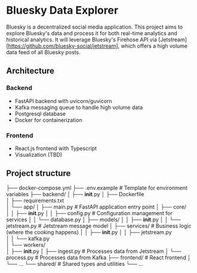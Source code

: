 # Bluesky Data Explorer
Bluesky is a decentralized social media application. This project aims to explore Bluesky's data and process it for both real-time analytics and historical analytics. It will leverage Bluesky's Firehose API via [Jetstream][https://github.com/bluesky-social/jetstream], which offers a high volume data feed of all Bluesky posts. 

## Architecture

### Backend
- FastAPI backend with uvicorn/guvicorn
- Kafka messaging queue to handle high volume data
- Postgresql database
- Docker for containerization

### Frontend
- React.js frontend with Typescript
- Visualization (TBD)

## Project structure
├── docker-compose.yml
├── .env.example              # Template for environment variables
├── backend/
│   ├── __init__.py
│   ├── Dockerfile            
│   ├── requirements.txt      
│   └── app/
│       ├── main.py           # FastAPI application entry point
│       ├── core/             
│       │   ├── __init__.py
│       │   ├── config.py     # Configuration management for services
│       │   └── database.py
│       ├── models/
│       │   ├── __init__.py
│       │   └── jetstream.py  # Jetstream message model
│       ├── services/         # Business logic (where the cooking happens)
│       │   ├── __init__.py
│       │   ├── jetstream.py  
│       │   └── kafka.py      
│       └── workers/          
│           ├── __init__.py
│           ├── ingest.py     # Processes data from Jetstream
│           └── process.py    # Processes data from Kafka
├── frontend/                 # React frontend
│   └── ...
└── shared/                   # Shared types and utilities
    └── ...